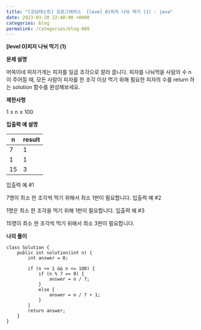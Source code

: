 ```yaml
---
title: "[코딩테스트] 프로그래머스  [level 0]피자 나눠 먹기 (1) - java"
date: 2023-03-20 22:40:00 +0900
categories: blog
permalink: /categories/blog-069
---
```



**[level 0]피자 나눠 먹기 (1)**



**문제 설명**

머쓱이네 피자가게는 피자를 일곱 조각으로 잘라 줍니다. 피자를 나눠먹을 사람의 수 n이 주어질 때, 모든 사람이 피자를 한 조각 이상 먹기 위해 필요한 피자의 수를 return 하는 solution 함수를 완성해보세요.



**제한사항**

1 ≤ n ≤ 100


**입출력 예 설명**

|n| result |
|------|---|
|7 | 1 |
|1 | 1 |
|15| 3 |



입출력 예 #1

7명이 최소 한 조각씩 먹기 위해서 최소 1판이 필요합니다.
입출력 예 #2

1명은 최소 한 조각을 먹기 위해 1판이 필요합니다.
입출력 예 #3

15명이 최소 한 조각씩 먹기 위해서 최소 3판이 필요합니다.

**나의 풀이**

```
class Solution {
    public int solution(int n) {
        int answer = 0;

        if (n >= 1 && n <= 100) {
            if (n % 7 == 0) {
                answer = n / 7; 
            }
            else {
                answer = n / 7 + 1;
            }
        }
        return answer;
    }
}

```


